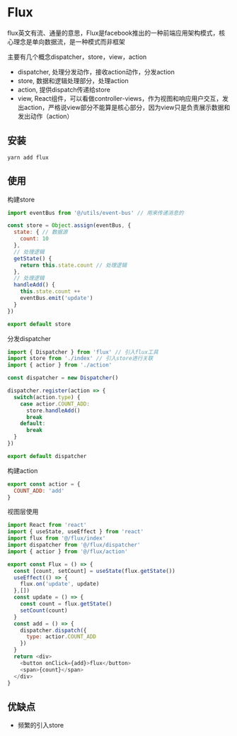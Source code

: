 # Flux

flux英文有流、通量的意思，Flux是facebook推出的一种前端应用架构模式，核心理念是单向数据流，是一种模式而非框架

主要有几个概念dispatcher，store，view，action

* dispatcher, 处理分发动作，接收action动作，分发action
* store, 数据和逻辑处理部分，处理action
* action, 提供dispatch传递给store
* view, React组件，可以看做controller-views，作为视图和响应用户交互，发出action，严格说view部分不能算是核心部分，因为view只是负责展示数据和发出动作（action）

## 安装

```shell
yarn add flux
```

## 使用

构建store

```js
import eventBus from '@/utils/event-bus' // 用来传递消息的

const store = Object.assign(eventBus, {
  state: { // 数据源
    count: 10
  },
  // 处理逻辑
  getState() {
    return this.state.count // 处理逻辑
  },
  // 处理逻辑
  handleAdd() {
    this.state.count ++
    eventBus.emit('update')
  }
})

export default store
```

分发dispatcher

```js
import { Dispatcher } from 'flux' // 引入flux工具
import store from './index' // 引入store进行关联
import { actior } from './action'

const dispatcher = new Dispatcher()

dispatcher.register(action => {
  switch(action.type) {
    case actior.COUNT_ADD:
      store.handleAdd()
      break
    default:
      break
  }
})

export default dispatcher
```

构建action

```js
export const actior = {
  COUNT_ADD: 'add'
}
```

视图层使用

```js
import React from 'react'
import { useState, useEffect } from 'react'
import flux from '@/flux/index'
import dispatcher from '@/flux/dispatcher'
import { actior } from '@/flux/action'

export const Flux = () => {
  const [count, setCount] = useState(flux.getState())
  useEffect(() => {
    flux.on('update', update)
  },[])
  const update = () => {
    const count = flux.getState()
    setCount(count)
  }
  const add = () => {
    dispatcher.dispatch({
      type: actior.COUNT_ADD
    })
  }
  return <div>
    <button onClick={add}>flux</button>
    <span>{count}</span>
  </div>
}
```

## 优缺点

* 频繁的引入store
